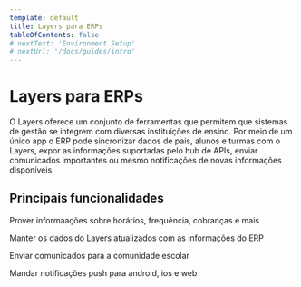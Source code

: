 ```yaml
---
template: default
title: Layers para ERPs
tableOfContents: false
# nextText: 'Environment Setup'
# nextUrl: '/docs/guides/intro'
---
```


# Layers para ERPs

O Layers oferece um conjunto de ferramentas que permitem que sistemas de gestão se integrem com diversas instituições de ensino. Por meio de um único app o ERP pode sincronizar dados de pais, alunos e turmas com o Layers, expor as informações suportadas pelo hub de APIs, enviar comunicados importantes ou mesmo notificações de novas informações disponíveis.

## Principais funcionalidades

<docs-cards>
  <docs-card header="Hub de APIs" href="/docs/concepts/funcionalidades/hub-de-apis" icon="/docs/assets/icons/Hub.svg">
    <p>Prover informaações sobre horários, frequência, cobranças e mais</p>
  </docs-card>

  <docs-card header="Sincronização de Dados" href="/docs/concepts/funcionalidades/sincronizacao-de-dados" icon="/docs/assets/icons/Sincronização de dados.svg">
    <p>Manter os dados do Layers atualizados com as informações do ERP</p>
  </docs-card>

  <docs-card header="Comunicação" href="/docs/concepts/funcionalidades/comunicacao" icon="/docs/assets/icons/Comunicação.svg">
    <p>Enviar comunicados para a comunidade escolar</p>
  </docs-card>

  <docs-card header="Notificações" href="/docs/concepts/funcionalidades/notificacoes" icon="/docs/assets/icons/Notifications.svg">
    <p>Mandar notificações push para android, ios e web</p>
  </docs-card>
</docs-cards>

